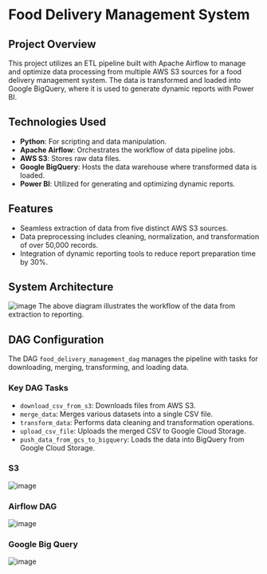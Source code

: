 # Food Delivery Management System

## Project Overview
This project utilizes an ETL pipeline built with Apache Airflow to manage and optimize data processing from multiple AWS S3 sources for a food delivery management system. The data is transformed and loaded into Google BigQuery, where it is used to generate dynamic reports with Power BI.

## Technologies Used
- **Python**: For scripting and data manipulation.
- **Apache Airflow**: Orchestrates the workflow of data pipeline jobs.
- **AWS S3**: Stores raw data files.
- **Google BigQuery**: Hosts the data warehouse where transformed data is loaded.
- **Power BI**: Utilized for generating and optimizing dynamic reports.

## Features
- Seamless extraction of data from five distinct AWS S3 sources.
- Data preprocessing includes cleaning, normalization, and transformation of over 50,000 records.
- Integration of dynamic reporting tools to reduce report preparation time by 30%.

## System Architecture

![image](https://github.com/Pramita0410/food-delivery-data-analysis/assets/114774760/248ae756-3c1d-4792-9a0c-eeda38b02fb9)
The above diagram illustrates the workflow of the data from extraction to reporting.

## DAG Configuration
The DAG `food_delivery_management_dag` manages the pipeline with tasks for downloading, merging, transforming, and loading data.

### Key DAG Tasks
- `download_csv_from_s3`: Downloads files from AWS S3.
- `merge_data`: Merges various datasets into a single CSV file.
- `transform_data`: Performs data cleaning and transformation operations.
- `upload_csv_file`: Uploads the merged CSV to Google Cloud Storage.
- `push_data_from_gcs_to_bigquery`: Loads the data into BigQuery from Google Cloud Storage.

### S3

![image](https://github.com/Pramita0410/food-delivery-data-analysis/assets/114774760/871f4d2f-a368-4206-ad4e-439865f4ab2f)

### Airflow DAG

![image](https://github.com/Pramita0410/food-delivery-data-analysis/assets/114774760/faffc78a-ca4c-42cc-97e5-c2b03237c7f4)

### Google Big Query

![image](https://github.com/Pramita0410/food-delivery-data-analysis/assets/114774760/d0383e7a-9e36-4a48-a94a-7cb82e27b6e4)

